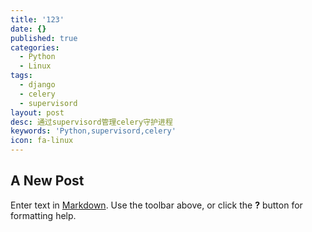 ```yaml
---
title: '123'
date: {}
published: true
categories:
  - Python
  - Linux
tags:
  - django
  - celery
  - supervisord
layout: post
desc: 通过supervisord管理celery守护进程
keywords: 'Python,supervisord,celery'
icon: fa-linux
---
```


## A New Post

Enter text in [Markdown](http://daringfireball.net/projects/markdown/). Use the toolbar above, or click the **?** button for formatting help.
